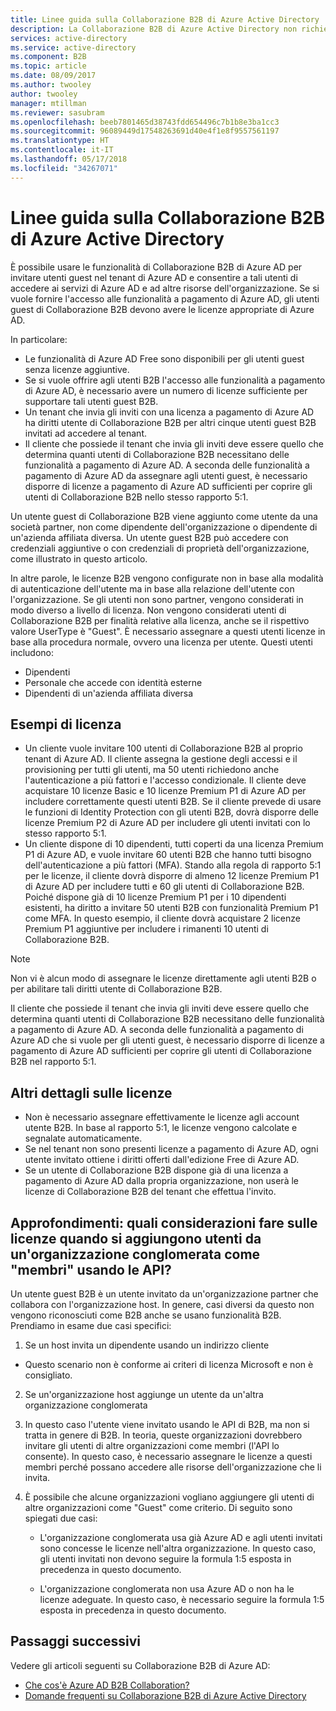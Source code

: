 ```yaml
---
title: Linee guida sulla Collaborazione B2B di Azure Active Directory | Microsoft Docs
description: La Collaborazione B2B di Azure Active Directory non richiede le licenze di Azure AD a pagamento, ma è anche possibile ottenere le funzionalità a pagamento per gli utenti guest B2B
services: active-directory
ms.service: active-directory
ms.component: B2B
ms.topic: article
ms.date: 08/09/2017
ms.author: twooley
author: twooley
manager: mtillman
ms.reviewer: sasubram
ms.openlocfilehash: beeb7801465d38743fdd654496c7b1b8e3ba1cc3
ms.sourcegitcommit: 96089449d17548263691d40e4f1e8f9557561197
ms.translationtype: HT
ms.contentlocale: it-IT
ms.lasthandoff: 05/17/2018
ms.locfileid: "34267071"
---
```

# <a name="azure-active-directory-b2b-collaboration-licensing-guidance"></a>Linee guida sulla Collaborazione B2B di Azure Active Directory

È possibile usare le funzionalità di Collaborazione B2B di Azure AD per invitare utenti guest nel tenant di Azure AD e consentire a tali utenti di accedere ai servizi di Azure AD e ad altre risorse dell'organizzazione. Se si vuole fornire l'accesso alle funzionalità a pagamento di Azure AD, gli utenti guest di Collaborazione B2B devono avere le licenze appropriate di Azure AD. 

In particolare:
* Le funzionalità di Azure AD Free sono disponibili per gli utenti guest senza licenze aggiuntive.
* Se si vuole offrire agli utenti B2B l'accesso alle funzionalità a pagamento di Azure AD, è necessario avere un numero di licenze sufficiente per supportare tali utenti guest B2B.
* Un tenant che invia gli inviti con una licenza a pagamento di Azure AD ha diritti utente di Collaborazione B2B per altri cinque utenti guest B2B invitati ad accedere al tenant.
* Il cliente che possiede il tenant che invia gli inviti deve essere quello che determina quanti utenti di Collaborazione B2B necessitano delle funzionalità a pagamento di Azure AD. A seconda delle funzionalità a pagamento di Azure AD da assegnare agli utenti guest, è necessario disporre di licenze a pagamento di Azure AD sufficienti per coprire gli utenti di Collaborazione B2B nello stesso rapporto 5:1.

Un utente guest di Collaborazione B2B viene aggiunto come utente da una società partner, non come dipendente dell'organizzazione o dipendente di un'azienda affiliata diversa. Un utente guest B2B può accedere con credenziali aggiuntive o con credenziali di proprietà dell'organizzazione, come illustrato in questo articolo. 

In altre parole, le licenze B2B vengono configurate non in base alla modalità di autenticazione dell'utente ma in base alla relazione dell'utente con l'organizzazione. Se gli utenti non sono partner, vengono considerati in modo diverso a livello di licenza. Non vengono considerati utenti di Collaborazione B2B per finalità relative alla licenza, anche se il rispettivo valore UserType è "Guest". È necessario assegnare a questi utenti licenze in base alla procedura normale, ovvero una licenza per utente. Questi utenti includono:
* Dipendenti
* Personale che accede con identità esterne
* Dipendenti di un'azienda affiliata diversa


## <a name="licensing-examples"></a>Esempi di licenza
- Un cliente vuole invitare 100 utenti di Collaborazione B2B al proprio tenant di Azure AD. Il cliente assegna la gestione degli accessi e il provisioning per tutti gli utenti, ma 50 utenti richiedono anche l'autenticazione a più fattori e l'accesso condizionale. Il cliente deve acquistare 10 licenze Basic e 10 licenze Premium P1 di Azure AD per includere correttamente questi utenti B2B. Se il cliente prevede di usare le funzioni di Identity Protection con gli utenti B2B, dovrà disporre delle licenze Premium P2 di Azure AD per includere gli utenti invitati con lo stesso rapporto 5:1.
- Un cliente dispone di 10 dipendenti, tutti coperti da una licenza Premium P1 di Azure AD, e vuole invitare 60 utenti B2B che hanno tutti bisogno dell'autenticazione a più fattori (MFA). Stando alla regola di rapporto 5:1 per le licenze, il cliente dovrà disporre di almeno 12 licenze Premium P1 di Azure AD per includere tutti e 60 gli utenti di Collaborazione B2B. Poiché dispone già di 10 licenze Premium P1 per i 10 dipendenti esistenti, ha diritto a invitare 50 utenti B2B con funzionalità Premium P1 come MFA. In questo esempio, il cliente dovrà acquistare 2 licenze Premium P1 aggiuntive per includere i rimanenti 10 utenti di Collaborazione B2B.

> [!NOTE]
> Non vi è alcun modo di assegnare le licenze direttamente agli utenti B2B o per abilitare tali diritti utente di Collaborazione B2B.

Il cliente che possiede il tenant che invia gli inviti deve essere quello che determina quanti utenti di Collaborazione B2B necessitano delle funzionalità a pagamento di Azure AD. A seconda delle funzionalità a pagamento di Azure AD che si vuole per gli utenti guest, è necessario disporre di licenze a pagamento di Azure AD sufficienti per coprire gli utenti di Collaborazione B2B nel rapporto 5:1. 

## <a name="additional-licensing-details"></a>Altri dettagli sulle licenze
- Non è necessario assegnare effettivamente le licenze agli account utente B2B. In base al rapporto 5:1, le licenze vengono calcolate e segnalate automaticamente.
- Se nel tenant non sono presenti licenze a pagamento di Azure AD, ogni utente invitato ottiene i diritti offerti dall'edizione Free di Azure AD.
- Se un utente di Collaborazione B2B dispone già di una licenza a pagamento di Azure AD dalla propria organizzazione, non userà le licenze di Collaborazione B2B del tenant che effettua l'invito.

## <a name="advanced-discussion-what-are-the-licensing-considerations-when-we-add-users-from-a-conglomerate-organization-as-members-using-your-apis"></a>Approfondimenti: quali considerazioni fare sulle licenze quando si aggiungono utenti da un'organizzazione conglomerata come "membri" usando le API?
Un utente guest B2B è un utente invitato da un'organizzazione partner che collabora con l'organizzazione host. In genere, casi diversi da questo non vengono riconosciuti come B2B anche se usano funzionalità B2B. Prendiamo in esame due casi specifici:

1. Se un host invita un dipendente usando un indirizzo cliente
  * Questo scenario non è conforme ai criteri di licenza Microsoft e non è consigliato.

2. Se un'organizzazione host aggiunge un utente da un'altra organizzazione conglomerata
  1. In questo caso l'utente viene invitato usando le API di B2B, ma non si tratta in genere di B2B. In teoria, queste organizzazioni dovrebbero invitare gli utenti di altre organizzazioni come membri (l'API lo consente). In questo caso, è necessario assegnare le licenze a questi membri perché possano accedere alle risorse dell'organizzazione che li invita.

  2. È possibile che alcune organizzazioni vogliano aggiungere gli utenti di altre organizzazioni come "Guest" come criterio. Di seguito sono spiegati due casi:
      * L'organizzazione conglomerata usa già Azure AD e agli utenti invitati sono concesse le licenze nell'altra organizzazione. In questo caso, gli utenti invitati non devono seguire la formula 1:5 esposta in precedenza in questo documento. 

      * L'organizzazione conglomerata non usa Azure AD o non ha le licenze adeguate. In questo caso, è necessario seguire la formula 1:5 esposta in precedenza in questo documento.

## <a name="next-steps"></a>Passaggi successivi

Vedere gli articoli seguenti su Collaborazione B2B di Azure AD:

* [Che cos'è Azure AD B2B Collaboration?](what-is-b2b.md)
* [Domande frequenti su Collaborazione B2B di Azure Active Directory](faq.md)
